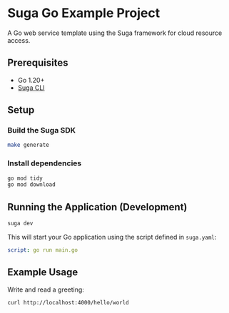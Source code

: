# Suga Go Example Project

A Go web service template using the Suga framework for cloud resource access.

## Prerequisites
- Go 1.20+
- [Suga CLI](https://suga.io/docs/installation)

## Setup

### Build the Suga SDK
```bash
make generate
```

### Install dependencies
```bash
go mod tidy
go mod download
```

## Running the Application (Development)
```bash
suga dev
```
This will start your Go application using the script defined in `suga.yaml`:
```yaml
script: go run main.go
```

## Example Usage
Write and read a greeting:
```bash
curl http://localhost:4000/hello/world
``` 
